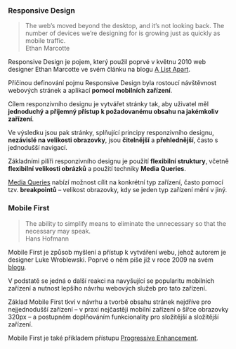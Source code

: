### Responsive Design

>The web’s moved beyond the desktop, and it’s not looking back. The number of devices we’re designing for is growing just as quickly as mobile traffic.  
>Ethan Marcotte

Responsive Design je pojem, který použil poprvé v květnu 2010 web designer Ethan Marcotte ve svém článku na blogu [A List Apart](http://alistapart.com/article/responsive-web-design).

Příčinou definování pojmu Responsive Design byla rostoucí návštěvnost webových stránek a aplikací **pomocí mobilních zařízení**.

Cílem responzivního designu je vytvářet stránky tak, aby uživatel měl **jednoduchý a příjemný přístup k požadovanému obsahu na jakémkoliv zařízení**.

Ve výsledku jsou pak stránky, splňující principy responzivního designu, **nezávislé na velikosti obrazovky**, jsou **čitelnější** a **přehlednější**, často s jednodušší navigací.

Základními pilíři responzivního designu je použití **flexibilní struktury**, včetně **flexibilní velikosti obrázků** a použití techniky **Media Queries**. 

[Media Queries](https://developer.mozilla.org/en-US/docs/Web/Guide/CSS/Media_queries) nabízí možnost cílit na konkrétní typ zařízení, často pomocí tzv. **breakpointů** – velikost obrazovky, kdy se jeden typ zařízení mění v jiný.

### Mobile First

>The ability to simplify means to eliminate the unnecessary so that the necessary may speak.  
>Hans Hofmann

Mobile First je způsob myšlení a přístup k vytváření webu, jehož autorem je designer Luke Wroblewski. Poprvé o něm píše již v roce 2009 na svém [blogu](http://www.lukew.com/ff/entry.asp?933).

V podstatě se jedná o další reakci na navyšující se popularitu mobilních zařízení a nutnost lepšího návrhu webových služeb pro tato zařízení.

Základ Mobile First tkví v návrhu a tvorbě obsahu stránek nejdříve pro nejjednodušší zařízení – v praxi nejčastěji mobilní zařízení o šířce obrazovky 320px – a postupném doplňováním funkcionality pro složitější a složitější zařízení. 

Mobile First je také příkladem přístupu [Progressive Enhancement](https://en.wikipedia.org/wiki/Progressive_enhancement).